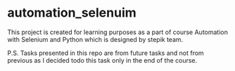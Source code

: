 # automation_selenuim
This project is created for learning purposes as a part of course Automation with Selenium and Python which is designed by stepik team.

P.S. Tasks presented in this repo are from future tasks and not from previous as I decided todo this task only in the end of the course.
